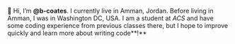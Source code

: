   👋 Hi, I’m **@b-coates**. I currently live in Amman, Jordan. Before living in Amman, I was in Washington DC, USA. 
I am a student at *ACS* and have some coding experience from previous classes there, but I hope to improve 
quickly and learn more about writing code**!**

<!---
b-coates/b-coates is a ✨ special ✨ repository because its `README.md` (this file) appears on your GitHub profile.
You can click the Preview link to take a look at your changes.
--->
